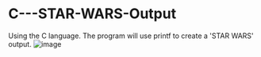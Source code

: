 # C---STAR-WARS-Output
Using the C language. The program will use printf to create a 'STAR WARS' output.
![image](https://user-images.githubusercontent.com/91854057/138561474-636ea8d9-2c06-40f8-bda8-f303a4221419.png)
